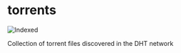 torrents 
========
![Indexed](https://img.shields.io/badge/indexed-221045-blue)

Collection of torrent files discovered in the DHT network
